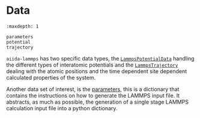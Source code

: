 # Data

```{toctree}
:maxdepth: 1

parameters
potential
trajectory

```

`aiida-lammps` has two specific data types, the [`LammpsPotentialData`](potential.md) handling the different types of interatomic potentials and the [`LammpsTrajectory`](trajectory.md) dealing with the atomic positions and the time dependent site dependent calculated properties of the system.

Another data set of interest, is the [parameters](parameters.md), this is a dictionary that contains the instructions on how to generate the LAMMPS input file. It abstracts, as much as possible, the generation of a single stage LAMMPS calculation input file into a python dictionary.
